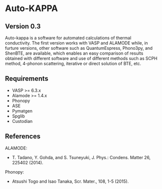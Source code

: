 Auto-KAPPA
============

Version 0.3
---------------

Auto-kappa is a software for automated calculations of thermal conductivity.
The first version works with VASP and ALAMODE while, in furture versions,
other software such as QuantumEspress, Phono3py, and ShenBTE, are available,
which enables an easy comparison of results obtained with different software and
use of different methods such as SCPH method, 4-phonon scattering, iterative or direct solution of BTE, etc.

Requirements
-------------

* VASP >= 6.3.x
* Alamode >= 1.4.x
* Phonopy
* ASE
* Pymatgen
* Spglib
* Custodian


References
-----------

ALAMODE:

- T. Tadano, Y. Gohda, and S. Tsuneyuki, J. Phys.: Condens. Matter 26, 225402 (2014).

Phonopy:

- Atsushi Togo and Isao Tanaka, Scr. Mater., 108, 1-5 (2015).


